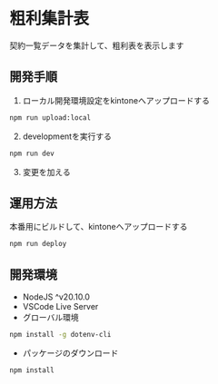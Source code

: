 # 粗利集計表

契約一覧データを集計して、粗利表を表示します

## 開発手順

1. ローカル開発環境設定をkintoneへアップロードする

```bash {iscopy=true}
npm run upload:local
```

2. developmentを実行する

```bash {iscopy=true}
npm run dev
```

3. 変更を加える

## 運用方法

本番用にビルドして、kintoneへアップロードする

```bash {iscopy=true}
npm run deploy
```

## 開発環境

- NodeJS ^v20.10.0
- VSCode Live Server
- グローバル環境

```bash {iscopy=true}
npm install -g dotenv-cli
```

- パッケージのダウンロード
  
```bash {iscopy=true}
npm install
```
